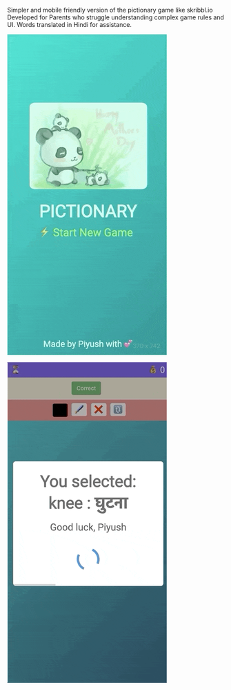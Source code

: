 Simpler and mobile friendly version of the pictionary game like skribbl.io
Developed for Parents who struggle understanding complex game rules and UI.
Words translated in Hindi for assistance.

![](art/pictionary-1-optimized.gif)

![](art/pictionary-2-optimized.gif)
